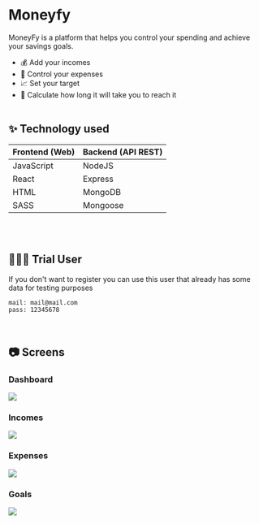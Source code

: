 # Moneyfy

MoneyFy is a platform that helps you control your spending and achieve your savings goals.

- 💰 Add your incomes 
- 💸 Control your expenses
- 📈 Set your target
- 🎯 Calculate how long it will take you to reach it
<br> <br>
## ✨  Technology used

| Frontend (Web) | Backend (API REST) |
| ------- |  ----- |
| JavaScript | NodeJS  |
| React | Express  |
| HTML | MongoDB  |
| SASS | Mongoose  |

<br> <br>

## 🧑🏼‍🚀 Trial User
If you don't want to register you can use this user that already has some data for testing purposes
```sh
mail: mail@mail.com
pass: 12345678
```
<br> 

## 📷 ️Screens
### Dashboard
<img src="https://res.cloudinary.com/dfbloaduq/image/upload/v1654872702/MoneyFy/Captura_de_Pantalla_2022-06-10_a_las_16.47.59_xutcfb.png">
<br>

### Incomes
<img src="https://res.cloudinary.com/dfbloaduq/image/upload/v1654872702/MoneyFy/Captura_de_Pantalla_2022-06-10_a_las_16.48.12_zvfkwd.png">
<br>

### Expenses
<img src="https://res.cloudinary.com/dfbloaduq/image/upload/v1654872702/MoneyFy/Captura_de_Pantalla_2022-06-10_a_las_16.48.22_gwgejh.png">
<br>

### Goals
<img src="https://res.cloudinary.com/dfbloaduq/image/upload/v1654872701/MoneyFy/Captura_de_Pantalla_2022-06-10_a_las_16.48.56_d7f8kf.png">
<br>